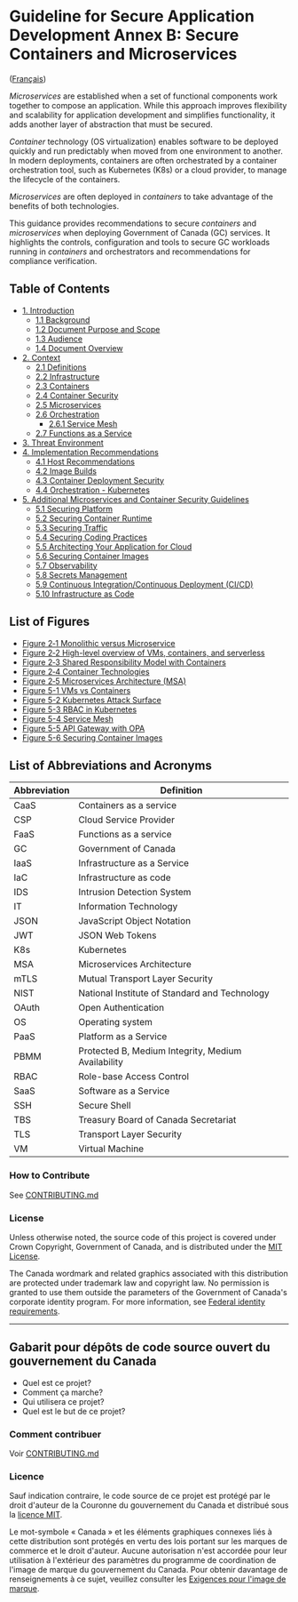 # Guideline for Secure Application Development Annex B: Secure Containers and Microservices

([Français](#gabarit-pour-dépôts-de-code-source-ouvert-du-gouvernement-du-canada))

*Microservices* are established when a set of functional components work together to compose an application. While this approach improves flexibility and scalability for application development and simplifies functionality, it adds another layer of abstraction that must be secured.

*Container* technology (OS virtualization) enables software to be deployed quickly and run predictably when moved from one environment to another. In modern deployments, containers are often orchestrated by a container orchestration tool, such as Kubernetes (K8s) or a cloud provider, to manage the lifecycle of the containers.

*Microservices* are often deployed in *containers* to take advantage of the benefits of both technologies.

This guidance provides recommendations to secure *containers* and *microservices* when deploying Government of Canada (GC) services. It highlights the controls, configuration and tools to secure GC workloads running in *containers* and orchestrators and recommendations for compliance verification.

## Table of Contents

- [1. Introduction](en/1_Introduction.md)
  - [1.1 Background](en/1_Introduction.md/#11-background)
  - [1.2 Document Purpose and Scope](en/1_Introduction.md/#12-document-purpose-and-scope)
  - [1.3 Audience](en/1_Introduction.md/#13-audience)
  - [1.4 Document Overview](en/1_Introduction.md/#14-document-overview)
- [2. Context](en/2_Context.md/#2-context)
  - [2.1 Definitions](en/2_Context.md/#21-definitions)
  - [2.2 Infrastructure](en/2_Context.md/#22-infrastructure)
  - [2.3 Containers](en/2_Context.md/#23-containers)
  - [2.4 Container Security](en/2_Context.md/#24-container-security)
  - [2.5 Microservices](en/2_Context.md/#25-microservices)
  - [2.6 Orchestration](en/2_Context.md/#26-orchestration)
    - [2.6.1 Service Mesh](en/2_Context.md/#261-service-mesh)
  - [2.7 Functions as a Service](en/2_Context.md/#26-functions-as-a-service)
- [3. Threat Environment](en/3_Threat-Environment.md)
- [4. Implementation Recommendations](en/4_Implementation-Recommendations.md)
  - [4.1 Host Recommendations](en/4_Implementation-Recommendations.md/#41-host-recommendations)
  - [4.2 Image Builds](en/4_Implementation-Recommendations.md/#42-image-builds)
  - [4.3 Container Deployment Security](en/4_Implementation-Recommendations.md/#43-container-deployment-security)
  - [4.4 Orchestration - Kubernetes](en/4_Implementation-Recommendations.md/#44-orchestration---kubernetes)
- [5. Additional Microservices and Container Security Guidelines](en/5_Microservice_Security.md)
  - [5.1 Securing Platform](en/5_Microservice_Security.md#51-securing-platform)
  - [5.2 Securing Container Runtime](en/5_Microservice_Security.md#52-securing-container-runtime)
  - [5.3 Securing Traffic](en/5_Microservice_Security.md#53-securing-traffic)
  - [5.4 Securing Coding Practices](en/5_Microservice_Security.md#54-secure-coding-practices)
  - [5.5 Architecting Your Application for Cloud](en/5_Microservice_Security.md#55-architecting-your-application-for-cloud)
  - [5.6 Securing Container Images](en/5_Microservice_Security.md#56-securing-container-images)
  - [5.7 Observability](en/5_Microservice_Security.md#57-observability)
  - [5.8 Secrets Management](en/5_Microservice_Security.md#58-secrets-management)
  - [5.9 Continuous Integration/Continuous Deployment (CI/CD)](en/5_Microservice_Security.md#59-continuous-integrationcontinuous-deployment-cicd)
  - [5.10 Infrastructure as Code](en/5_Microservice_Security.md#510-infrastructure-as-code)

## List of Figures

- [Figure 2‑1 Monolithic versus Microservice](en/2_Context.md#figure-2-1)
- [Figure 2‑2 High-level overview of VMs, containers, and serverless](en/2_Context.md#figure-2-2)
- [Figure 2‑3 Shared Responsibility Model with Containers](en/2_Context.md#figure-2-3)
- [Figure 2‑4 Container Technologies](en/2_Context.md#figure-2-4)
- [Figure 2‑5 Microservices Architecture (MSA)](en/2_Context.md#figure-2-5)
- [Figure 5-1 VMs vs Containers](en/5_Microservice_Security.md#figure-5-1)
- [Figure 5-2 Kubernetes Attack Surface](en/5_Microservice_Security.md#figure-5-2)
- [Figure 5-3 RBAC in Kubernetes](en/5_Microservice_Security.md#figure-5-3)
- [Figure 5-4 Service Mesh](en/5_Microservice_Security.md#figure-5-4)
- [Figure 5-5 API Gateway with OPA](en/5_Microservice_Security.md#figure-5-5)
- [Figure 5-6 Securing Container Images](en/5_Microservice_Security.md#figure-5-6)

## List of Abbreviations and Acronyms

| Abbreviation | Definition                                         |
| ------------ | -------------------------------------------------- |
| CaaS         | Containers as a service                            |
| CSP          | Cloud Service Provider                             |
| FaaS         | Functions as a service                             |
| GC           | Government of Canada                               |
| IaaS         | Infrastructure as a Service                        |
| IaC          | Infrastructure as code                             |
| IDS          | Intrusion Detection System                         |
| IT           | Information Technology                             |
| JSON         | JavaScript Object Notation                         |
| JWT          | JSON Web Tokens                                    |
| K8s          | Kubernetes                                         |
| MSA          | Microservices Architecture                         |
| mTLS         | Mutual Transport Layer Security                    |
| NIST         | National Institute of Standard and Technology      |
| OAuth        | Open Authentication                                |
| OS           | Operating system                                   |
| PaaS         | Platform as a Service                              |
| PBMM         | Protected B, Medium Integrity, Medium Availability |
| RBAC         | Role-base Access Control                           |
| SaaS         | Software as a Service                              |
| SSH          | Secure Shell                                       |
| TBS          | Treasury Board of Canada Secretariat               |
| TLS          | Transport Layer Security                           |
| VM           | Virtual Machine                                    |

### How to Contribute

See [CONTRIBUTING.md](CONTRIBUTING.md)

### License

Unless otherwise noted, the source code of this project is covered under Crown Copyright, Government of Canada, and is distributed under the [MIT License](LICENSE).

The Canada wordmark and related graphics associated with this distribution are protected under trademark law and copyright law. No permission is granted to use them outside the parameters of the Government of Canada's corporate identity program. For more information, see [Federal identity requirements](https://www.canada.ca/en/treasury-board-secretariat/topics/government-communications/federal-identity-requirements.html).

---

## Gabarit pour dépôts de code source ouvert du gouvernement du Canada

- Quel est ce projet?
- Comment ça marche?
- Qui utilisera ce projet?
- Quel est le but de ce projet?

### Comment contribuer

Voir [CONTRIBUTING.md](CONTRIBUTING.md)

### Licence

Sauf indication contraire, le code source de ce projet est protégé par le droit d'auteur de la Couronne du gouvernement du Canada et distribué sous la [licence MIT](LICENSE).

Le mot-symbole « Canada » et les éléments graphiques connexes liés à cette distribution sont protégés en vertu des lois portant sur les marques de commerce et le droit d'auteur. Aucune autorisation n'est accordée pour leur utilisation à l'extérieur des paramètres du programme de coordination de l'image de marque du gouvernement du Canada. Pour obtenir davantage de renseignements à ce sujet, veuillez consulter les [Exigences pour l'image de marque](https://www.canada.ca/fr/secretariat-conseil-tresor/sujets/communications-gouvernementales/exigences-image-marque.html).
